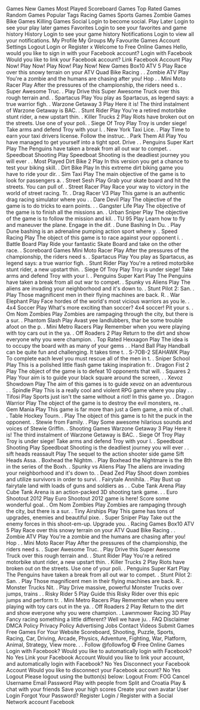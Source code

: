Games New Games Most Played Scoreboard Games Top Rated Games Random Games Popular Tags Racing Games Sports Games Zombie Games Bike Games Killing Games Social Login to become social. Play Later Login to see your play later games Favorites Login to see your favorites and game history History Login to see your game history Notifications Login to view all your notifications. My Profile My Groups My Favourite Games Account Settings Logout Login or Register x Welcome to Free Online Games Hello, would you like to sign in with your Facebook account? Login with Facebook Would you like to link your Facebook account? Link Facebook Account Play Now! Play Now! Play Now! Play Now! New Games Box10 ATV 5 Play Race over this snowy terrain on your ATV Quad Bike Racing . . Zombie ATV Play You're a zombie and the humans are chasing after you! Hop . . Mini Moto Racer Play After the pressures of the championship, the riders need s. . Super Awesome Truc. . Play Drive this Super Awesome Truck over this rough terrain and. . Spartacus Play You play as Spartacus, as legend says: a true warrior figh. . Warzone Getaway 3 Play Here it is! The third instalment of Warzone Getaway is BAC. . Stunt Rider Play You're a retired motorbike stunt rider, a new upstart thin. . Killer Trucks 2 Play Riots have broken out on the streets. Use one of your poli. . Siege Of Troy Play Troy is under siege! Take arms and defend Troy with your l. . New York Taxi Lice. . Play Time to earn your taxi drivers license. Follow the instruc. . Park Them All Play You have managed to get yourself into a tight spot. Drive . . Penguins Super Kart Play The Penguins have taken a break from all out war to compet. . Speedboat Shooting Play Speedboat Shooting is the deadliest journey you will ever . . Most Played Dirt Bike 2 Play In this version you get a chance to test your biking skill. . Dirt Bike Play In this extreme dirt biking game you have to ride your dir. . Sim Taxi Play The main objective of the game is to look for passengers a. . Street Sesh Play Grab your skate board and hit the streets. You can pull of. . Street Racer Play Race your way to victory in the world of street racing. Tr. . Drag Racer V3 Play This game is an authentic drag racing simulator where you . . Dare Devil Play The objective of the game is to do tricks to earn points. . . Gangster Life Play The objective of the game is to finish all the missions an. . Urban Sniper Play The objective of the game is to follow the mission and kil. . TU 95 Play Learn how to fly and maneuver the plane. Engage in the dif. . Dune Bashing In Du. . Play Dune bashing is an adrenaline pumping action sport where y. . Speed Racing Play The object of this game is to race against your opponent i. . Battle Board Play Ride your fantastic Skate Board and take on the other race. . Scoreboard Games Mini Moto Racer Play After the pressures of the championship, the riders need s. . Spartacus Play You play as Spartacus, as legend says: a true warrior figh. . Stunt Rider Play You're a retired motorbike stunt rider, a new upstart thin. . Siege Of Troy Play Troy is under siege! Take arms and defend Troy with your l. . Penguins Super Kart Play The Penguins have taken a break from all out war to compet. . Spunky vs Aliens Play The aliens are invading your neighborhood and it's down to. . Stunt Pilot 2: San. . Play Those magnificent men in their flying machines are back. R. . War Elephant Play Face hordes of the world's most vicious warriors as you le. . 4x4 Soccer Play What's more exciting than soccer? 4x4 soccer! Pit your s. . Om Nom Zombies Play Zombies are rampaging through the city, but there is a sur. . Phantom Slash Play Avast yee landlubbers, thar be some trouble afoot on the p. . Mini Metro Racers Play Remember when you were playing with toy cars out in the ya. . Off Roaders 2 Play Return to the dirt and show everyone why you were champion. . Top Rated Hexxagon Play The idea is to occupy the board with as many of your gems . . Hand Ball Play Handball can be quite fun and challenging. It takes time t. . S-7OB-2 SEAHAWK Play To complete each level you must rescue all of the men in t. . Sniper School Play This is a polished little flash game taking inspiration fr. . Dragon Fist 2 Play The object of the game is to defeat 10 opponents that will. . Squares 2 Play Your aim is to guide your black square around the screen, . . Xevoz Showdown Play The aim of this games is to guide xevoz on an adventurous . . Spindle Play This is a really cool and violent RPG game where you play . . Tifosi Play Sports just isn't the same without a riot! In this game yo. . Dragon Warrior Play The object of the game is to destroy the evil monsters, re. . Gem Mania Play This game is far more than just a Gem game, a mix of chall. . Table Hockey Tourn. . Play The object of this game is to hit the puck in the opponent. . Stewie from Family. . Play Some awesome hilarious sounds and voices of Stewie Griffin. . Shooting Games Warzone Getaway 3 Play Here it is! The third instalment of Warzone Getaway is BAC. . Siege Of Troy Play Troy is under siege! Take arms and defend Troy with your l. . Speedboat Shooting Play Speedboat Shooting is the deadliest journey you will ever . . sift heads reassault Play The sequel to the action shooter side game Sift Heads Assa. . Boxhead the Nightm. . Play Boxhead the Nightmare is the 8th in the series of the Boxh. . Spunky vs Aliens Play The aliens are invading your neighborhood and it's down to. . Dead Zed Play Shoot down zombies and utilize survivors in order to survi. . Fairytale Annihila. . Play Bust up fairytale land with loads of guns and soldiers as . . Cube Tank Arena Play Cube Tank Arena is an action-packed 3D shooting tank game. . . Euro Shootout 2012 Play Euro Shootout 2012 game is here! Score some wonderful goal. . Om Nom Zombies Play Zombies are rampaging through the city, but there is a sur. . Tiny Airships Play This game has tons of upgrades, enemies and beautiful pixe. . Super Sniper Play Take out the enemy forces in this shoot-em-up. Upgrade you. . Racing Games Box10 ATV 5 Play Race over this snowy terrain on your ATV Quad Bike Racing . . Zombie ATV Play You're a zombie and the humans are chasing after you! Hop . . Mini Moto Racer Play After the pressures of the championship, the riders need s. . Super Awesome Truc. . Play Drive this Super Awesome Truck over this rough terrain and. . Stunt Rider Play You're a retired motorbike stunt rider, a new upstart thin. . Killer Trucks 2 Play Riots have broken out on the streets. Use one of your poli. . Penguins Super Kart Play The Penguins have taken a break from all out war to compet. . Stunt Pilot 2: San. . Play Those magnificent men in their flying machines are back. R. . Monster Trucks Nit. . Play Drive massive, powerful Monster Trucks over jumps, trains . . Risky Rider 5 Play Guide this Risky Rider over this epic jumps and perform tr. . Mini Metro Racers Play Remember when you were playing with toy cars out in the ya. . Off Roaders 2 Play Return to the dirt and show everyone why you were champion. . Lawnmower Racing 3D Play Fancy racing something a little different? Well we have ju. . FAQ Disclaimer DMCA Policy Privacy Policy Advertising Jobs Contact Videos Submit Games Free Games For Your Website Scoreboard, Shooting, Puzzle, Sports, Racing, Car, Driving, Arcade, Physics, Adventure, Fighting, War, Platform, Animal, Strategy, View more. . . Follow @followfog © Free Online Games Login with Facebook? Would you like to automatically login with Facebook? No Yes Link your Facebook Account Would you like to link your account, and automatically login with Facebook? No Yes Disconnect your Facebook Account Would you like to disconnect your Facebook account? No Yes Logout Please logout using the button(s) below: Logout From: FOG Cancel Username Email Password Play with people from Split and Croatia Play & chat with your friends Save your high scores Create your own avatar User Login Forgot Your Password? Register Login / Register with a Social Network account Facebook